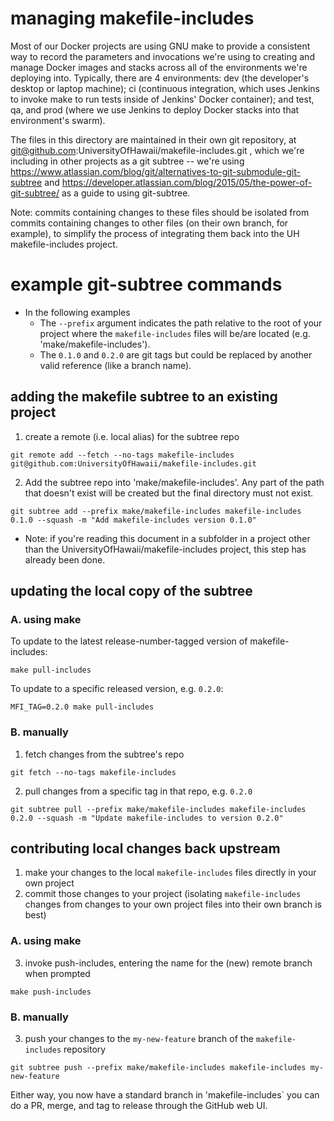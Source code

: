 #  managing makefile-includes
Most of our Docker projects are using GNU make to provide a consistent way
to record the parameters and invocations we're using to creating and manage
Docker images and stacks across all of the environments we're deploying
into.  Typically, there are 4 environments: dev (the developer's desktop
or laptop machine); ci (continuous integration, which uses Jenkins to invoke
make to run tests inside of Jenkins' Docker container); and test, qa, and
prod (where we use Jenkins to deploy Docker stacks into that environment's
swarm).

The files in this directory are maintained in their own git repository, at
git@github.com:UniversityOfHawaii/makefile-includes.git , which we're
including in other projects as a git subtree -- we're using
https://www.atlassian.com/blog/git/alternatives-to-git-submodule-git-subtree
and
https://developer.atlassian.com/blog/2015/05/the-power-of-git-subtree/
as a guide to using git-subtree.

Note: commits containing changes to these files should be isolated from
commits containing changes to other files (on their own branch, for
example), to simplify the process of integrating them back into the
UH makefile-includes project.

# example git-subtree commands
* In the following examples
  * The `--prefix` argument indicates the path relative to the root of your
  project where the `makefile-includes` files will be/are located
  (e.g. 'make/makefile-includes').
  * The `0.1.0` and `0.2.0` are git tags but could be replaced by another valid
  reference (like a branch name).

## adding the makefile subtree to an existing project
1. create a remote (i.e. local alias) for the subtree repo
```
git remote add --fetch --no-tags makefile-includes git@github.com:UniversityOfHawaii/makefile-includes.git
```
2. Add the subtree repo into 'make/makefile-includes'. Any part of the path that
doesn't exist will be created but the final directory must not exist.
```
git subtree add --prefix make/makefile-includes makefile-includes 0.1.0 --squash -m "Add makefile-includes version 0.1.0"
```
* Note: if you're reading this document in a subfolder in a project other than
the UniversityOfHawaii/makefile-includes project, this step has already been
done.

## updating the local copy of the subtree
### A. using make
To update to the latest release-number-tagged version of makefile-includes:
```
make pull-includes
```
To update to a specific released version, e.g. `0.2.0`:
```
MFI_TAG=0.2.0 make pull-includes
```
### B. manually
1. fetch changes from the subtree's repo
```
git fetch --no-tags makefile-includes
```
2. pull changes from a specific tag in that repo, e.g. `0.2.0`
```
git subtree pull --prefix make/makefile-includes makefile-includes 0.2.0 --squash -m "Update makefile-includes to version 0.2.0"
```

## contributing local changes back upstream
1. make your changes to the local `makefile-includes` files directly in your own
project
2. commit those changes to your project (isolating `makefile-includes` changes
  from changes to your own project files into their own branch is best)
### A. using make
3. invoke push-includes, entering the name for the (new) remote branch when prompted
```
make push-includes
```
### B. manually
3. push your changes to the `my-new-feature` branch of the `makefile-includes`
repository
```
git subtree push --prefix make/makefile-includes makefile-includes my-new-feature
```

Either way, you now have a standard branch in 'makefile-includes` you can do a PR, merge,
and tag to release through the GitHub web UI.
